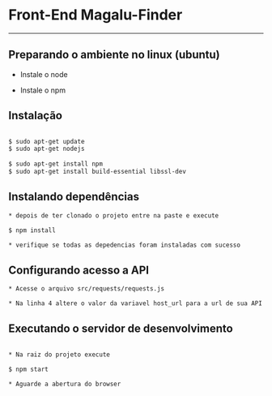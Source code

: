 # Front-End Magalu-Finder

---
## Preparando o ambiente no linux (ubuntu)

* Instale o node

* Instale o npm

## Instalação

```sh

$ sudo apt-get update
$ sudo apt-get nodejs
 
$ sudo apt-get install npm
$ sudo apt-get install build-essential libssl-dev
```

## Instalando dependências

```sh
* depois de ter clonado o projeto entre na paste e execute

$ npm install

* verifique se todas as depedencias foram instaladas com sucesso
```

## Configurando acesso a API

```sh
* Acesse o arquivo src/requests/requests.js

* Na linha 4 altere o valor da variavel host_url para a url de sua API

```

## Executando o servidor de desenvolvimento

```sh

* Na raiz do projeto execute

$ npm start

* Aguarde a abertura do browser

```
